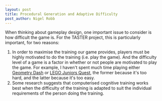 ```yaml
---
layout: post
title: Procedural Generation and Adaptive Difficulty
post_author: Nigel Robb
---
```

When thinking about gameplay design, one important issue to consider is how difficult the game is. For the TASTER project, this is particularly important, for two reasons:

1. In order to maximise the training our game provides, players must be highly motivated to do the training (i.e. play the game). And the difficulty level of a game is a factor in whether or not people are motivated to play the game. For example, I haven't spent much time playing either [Geometry Dash](http://youtu.be/o4YACF6Y8yQ) or [LEGO Juniors Quest](http://youtu.be/hfOmzYw95L8), the former because it's too hard, and the latter because it's too easy.
2. Some research suggests that computerised cognitive training works best when the difficulty of the training is adapted to suit the individual requirements of the person doing the training.


